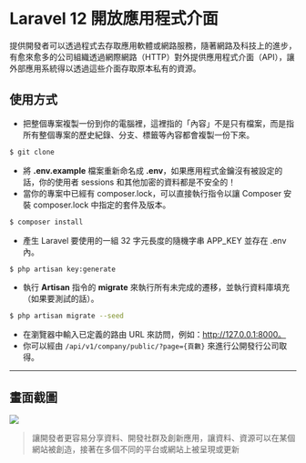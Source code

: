 # Laravel 12 開放應用程式介面

提供開發者可以透過程式去存取應用軟體或網路服務，隨著網路及科技上的進步，有愈來愈多的公司組織透過網際網路（HTTP）對外提供應用程式介面（API），讓外部應用系統得以透過這些介面存取原本私有的資源。

## 使用方式
- 把整個專案複製一份到你的電腦裡，這裡指的「內容」不是只有檔案，而是指所有整個專案的歷史紀錄、分支、標籤等內容都會複製一份下來。
```sh
$ git clone
```
- 將 __.env.example__ 檔案重新命名成 __.env__，如果應用程式金鑰沒有被設定的話，你的使用者 sessions 和其他加密的資料都是不安全的！
- 當你的專案中已經有 composer.lock，可以直接執行指令以讓 Composer 安裝 composer.lock 中指定的套件及版本。
```sh
$ composer install
```
- 產生 Laravel 要使用的一組 32 字元長度的隨機字串 APP_KEY 並存在 .env 內。
```sh
$ php artisan key:generate
```
- 執行 __Artisan__ 指令的 __migrate__ 來執行所有未完成的遷移，並執行資料庫填充（如果要測試的話）。
```sh
$ php artisan migrate --seed
```
- 在瀏覽器中輸入已定義的路由 URL 來訪問，例如：http://127.0.0.1:8000。
- 你可以經由 `/api/v1/company/public/?page={頁數}` 來進行公開發行公司取得。

----

## 畫面截圖
![](https://i.imgur.com/46WSUWY.png)
> 讓開發者更容易分享資料、開發社群及創新應用，讓資料、資源可以在某個網站被創造，接著在多個不同的平台或網站上被呈現或更新
